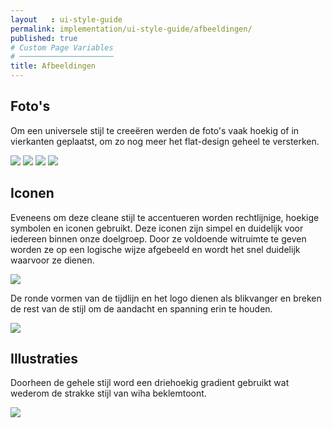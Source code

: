 ```yaml
---
layout   : ui-style-guide
permalink: implementation/ui-style-guide/afbeeldingen/
published: true
# Custom Page Variables
# ─────────────────────
title: Afbeeldingen
---
```


## Foto's

<p>Om een universele stijl te creeëren werden de foto's vaak hoekig of in vierkanten geplaatst, om zo nog meer het flat-design geheel te versterken.</p>

<img src="../../../assets/images/1.jpg" class="foto">
<img src="../../../assets/images/2.jpg" class="foto">
<img src="../../../assets/images/3.jpg" class="foto">
<img src="../../../assets/images/4.jpg" class="foto">


## Iconen

<p>Eveneens om deze cleane stijl te accentueren worden rechtlijnige, hoekige symbolen en iconen gebruikt. Deze iconen zijn simpel en duidelijk voor iedereen binnen onze doelgroep. Door ze voldoende witruimte te geven worden ze op een logische wijze afgebeeld en wordt het snel duidelijk waarvoor ze dienen.</p>

<img src="../../../assets/images/icoon1.jpg" class="icon">

<p> De ronde vormen van de tijdlijn en het logo dienen als blikvanger en breken de rest van de stijl om de aandacht en spanning erin te houden.</p>

<img src="../../../assets/images/icoon2.jpg" class="icon">

## Illustraties

<p>Doorheen de gehele stijl word een driehoekig gradient gebruikt wat wederom de strakke stijl van wiha beklemtoont.</p>

<img src="../../../assets/images/illus.jpg" class="icon">